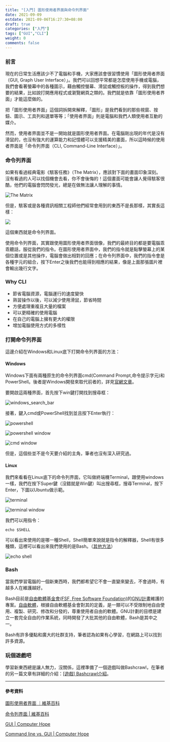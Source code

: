 ```yaml
---
title: "[入門] 圖形使用者界面與命令列界面"
date: 2021-09-09
estdate: 2021-09-06T16:27:30+08:00
draft: true
categories: ["入門"]
tags: ["GUI","CLI"]
weight: 0
comments: false
---
```


### 前言

現在的日常生活應該少不了電腦和手機，大家應該會很習慣使用「圖形使用者界面（GUI, Graph User Interface）」。我們可以回想平常都是怎麼使用手機或電腦，我們會看著螢幕中的各種圖示，藉由觸控螢幕、滑鼠或觸控板的操作，得到我們想要的結果，比如說打開應用程式或瀏覽網頁之類的。我們就是依靠「圖形使用者界面」才能這麼做的。

把「圖形使用者界面」這個詞拆開來解釋，「圖形」是我們看到的那些視窗、按鈕、圖示、工具列和選單等等；「使用者界面」則是電腦和我們人類使用者互動的媒介。

然而，使用者界面並不是一開始就是圖形使用者界面。在電腦剛出現的年代是沒有滑鼠的，也沒有強大的運算能力和記憶體可以支援精美的畫面，所以這時候的使用者界面是「命令列界面（CLI, Command-Line Interface）」。

### 命令列界面

如果有看過經典電影《駭客任務》（The Matrix），應該對下面的畫面印象深刻。沒有看過的人可以找個機會去看，你不會後悔的！這個畫面可能會讓人覺得駭客很酷，他們的電腦會閃閃發光，總是在做無法讓人理解的事情。

![The Matrix](/images/intro_cli/the_matrix.png)

但是，駭客或是各種資訊相關工程師他們經常會用到的東西不是長那樣，其實長這樣：

![](/images/intro_cli/Linux_command-line.png)

這個東西就是命令列界面。

使用命令列界面，其實跟使用圖形使用者界面很像，我們的最終目的都是要電腦乖乖聽話，服從我們的指令。在圖形使用者界面中，我們的指令就是點擊螢幕上的某個位置或是其他操作，電腦會做出相對的回應；在命令列界面中，我們的指令會是各種字元的組合，按下Enter之後我們也能得到相應的結果，像是上面那張圖片裡會輸出幾行文字。

### Why CLI

- 節省電腦資源，電腦運行的速度變快
- 熟習操作以後，可以減少使用滑鼠，節省時間
- 方便處理重複且大量的檔案
- 可以更精確的使用電腦
- 在自己的電腦上擁有更大的權限
- 增加電腦使用方式的多樣性

### 打開命令列界面

這邊介紹在Windows和Linux底下打開命令列界面的方法：

#### Windows

Windows下面有兩種原生的命令列界面cmd(Command Prompt,命令提示字元)和PowerShell。後者是Windows開發來取代前者的，詳見[官網文章](https://support.microsoft.com/en-us/windows/powershell-is-replacing-command-prompt-fdb690cf-876c-d866-2124-21b6fb29a45f)。

要開啟這兩種界面，首先按下win鍵打開找到搜尋框：

![windows_search_bar](/images/intro_cli/windows_search_bar.png)

接著，鍵入cmd或PowerShell找到並且按下Enter執行：

![powershell](/images/intro_cli/powershell_and_cmd.png)

![powershell window](/images/intro_cli/powershell_window.png)

![cmd window](/images/intro_cli/cmd_window.png)

但是，這個些並不是今天要介紹的主角，筆者也沒有深入研究過。

#### Linux

我們來看看在Linux底下的命令列界面，它叫做終端機Terminal，跟使用windows一樣，我們在按下Super鍵（沒錯就是Win鍵）叫出搜尋框，搜尋Terminal，按下Enter，下圖以Ubuntu做示範。

![terminal](/images/intro_cli/terminal.png)

![terminal window](/images/intro_cli/terminal_window.png)

我們可以用指令：

```
echo $SHELL
```

可以看出來使用的是哪一種Shell，Shell簡單來說就是指令的解釋器，Shell有很多種類，這裡可以看出來我們使用的是Bash。（[其他方法](https://www.cyberciti.biz/tips/how-do-i-find-out-what-shell-im-using.html)）

![echo shell](/images/intro_cli/echo_shell.png)

### Bash

當我們學習電腦的一個新東西時，我們都希望它不會一直變來變去，不會過時，有越多人在維護越好。

Bash目前是[自由軟體基金會(FSF, Free Software Foundation)](https://www.fsf.org/)的[GNU計畫](https://zh.wikipedia.org/wiki/GNU%E8%A8%88%E5%8A%83)維護的專案。[自由軟體](https://zh.wikipedia.org/wiki/%E8%87%AA%E7%94%B1%E8%BD%AF%E4%BB%B6)，根據自由軟體基金會對其的定義，是一類可以不受限制地自由使用、複製、研究、修改和分發的，尊重使用者自由的軟體。GNU計劃的目標是建立一套完全自由的作業系統，同時開發了大批其他的自由軟體，Bash是其中之一。

Bash有許多優點和廣大的社群支持，筆者認為如果有心學習，在網路上可以找到許多資源。

### 玩個遊戲吧

學習新東西總是讓人無力，沒關係，這裡準備了一個遊戲叫做Bashcrawl，在筆者的另一篇文章有詳細的介紹：[[遊戲] Bashcrawl介紹](/posts/bashcrawl/)。

---

#### 參考資料

[圖形使用者界面 ｜維基百科](https://zh.wikipedia.org/wiki/%E5%9B%BE%E5%BD%A2%E7%94%A8%E6%88%B7%E7%95%8C%E9%9D%A2)

[命令列界面 | 維基百科](https://zh.wikipedia.org/wiki/%E5%91%BD%E4%BB%A4%E8%A1%8C%E7%95%8C%E9%9D%A2)

[GUI | Computer Hope](https://www.computerhope.com/jargon/g/gui.htm)

[Command line vs. GUI | Computer Hope](https://www.computerhope.com/issues/ch000619.htm)
